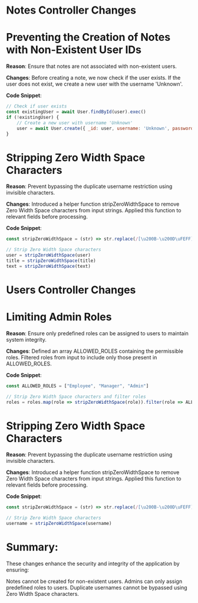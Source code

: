 # Notes Controller Changes

# Preventing the Creation of Notes with Non-Existent User IDs

**Reason**: Ensure that notes are not associated with non-existent users.

**Changes**:
Before creating a note, we now check if the user exists. If the user does not exist, we create a new user with the username 'Unknown'.

**Code Snippet**:

```javascript
// Check if user exists
const existingUser = await User.findById(user).exec()
if (!existingUser) {
    // Create a new user with username 'Unknown'
    user = await User.create({ _id: user, username: 'Unknown', password: '', roles: [], active: true })
}
```

# Stripping Zero Width Space Characters

**Reason**: Prevent bypassing the duplicate username restriction using invisible characters.

**Changes**:
Introduced a helper function stripZeroWidthSpace to remove Zero Width Space characters from input strings.
Applied this function to relevant fields before processing.

**Code Snippet**:

```javascript
const stripZeroWidthSpace = (str) => str.replace(/[\u200B-\u200D\uFEFF]/g, '')

// Strip Zero Width Space characters
user = stripZeroWidthSpace(user)
title = stripZeroWidthSpace(title)
text = stripZeroWidthSpace(text)
```

# Users Controller Changes

# Limiting Admin Roles

**Reason**: Ensure only predefined roles can be assigned to users to maintain system integrity.

**Changes**:
Defined an array ALLOWED_ROLES containing the permissible roles.
Filtered roles from input to include only those present in ALLOWED_ROLES.

**Code Snippet**:

```javascript
const ALLOWED_ROLES = ["Employee", "Manager", "Admin"]

// Strip Zero Width Space characters and filter roles
roles = roles.map(role => stripZeroWidthSpace(role)).filter(role => ALLOWED_ROLES.includes(role))
```

# Stripping Zero Width Space Characters

**Reason**: Prevent bypassing the duplicate username restriction using invisible characters.

**Changes**:
Introduced a helper function stripZeroWidthSpace to remove Zero Width Space characters from input strings.
Applied this function to relevant fields before processing.

**Code Snippet**:

```javascript
const stripZeroWidthSpace = (str) => str.replace(/[\u200B-\u200D\uFEFF]/g, '')

// Strip Zero Width Space characters
username = stripZeroWidthSpace(username)
```

# Summary:

These changes enhance the security and integrity of the application by ensuring:

Notes cannot be created for non-existent users.
Admins can only assign predefined roles to users.
Duplicate usernames cannot be bypassed using Zero Width Space characters.

